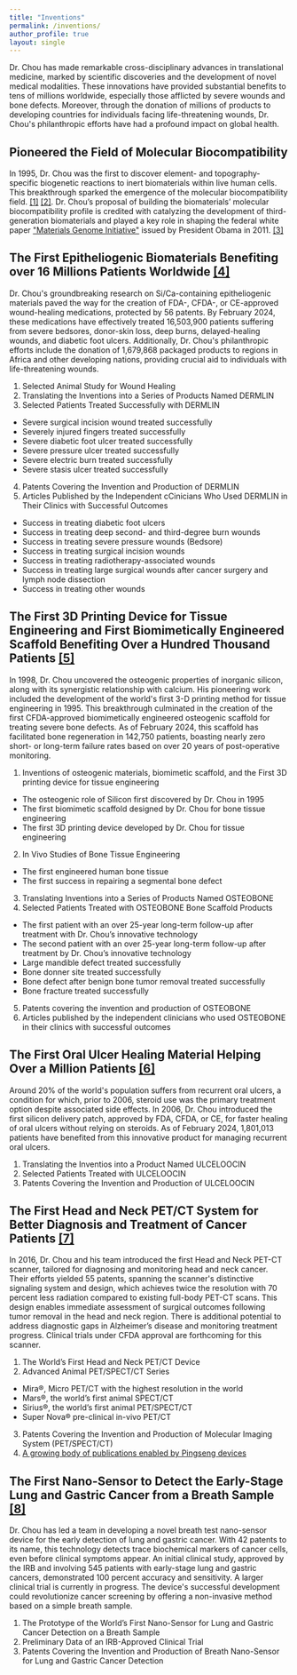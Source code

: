 ```yaml
---
title: "Inventions"
permalink: /inventions/
author_profile: true
layout: single
---
```


Dr. Chou has made remarkable cross-disciplinary advances in translational medicine, marked by scientific discoveries and the development of novel medical modalities. These innovations have provided substantial benefits to tens of millions worldwide, especially those afflicted by severe wounds and bone defects. Moreover, through the donation of millions of products to developing countries for individuals facing life-threatening wounds, Dr. Chou's philanthropic efforts have had a profound impact on global health.

## <a name="molecular-biocompatibility"></a> Pioneered the Field of Molecular Biocompatibility

In 1995, Dr. Chou was the first to discover element- and topography-specific biogenetic reactions to inert biomaterials within live human cells. This breakthrough sparked the emergence of the molecular biocompatibility field. [[1]](/files/research/1-paper-1995.pdf) [[2]](/files/research/2-paper-1996.pdf). Dr. Chou’s proposal of building the biomaterials’ molecular biocompatibility profile is credited with catalyzing the development of third-generation biomaterials and played a key role in shaping the federal white paper <a href="https://obamawhitehouse.archives.gov/sites/default/files/microsites/ostp/materials_genome_initiative-final.pdf">"Materials Genome Initiative"</a> issued by President Obama in 2011. [[3]](/files/research/3-deck.pdf)

## <a name="epitheliogenic-biomaterials"></a> The First Epitheliogenic Biomaterials Benefiting over 16 Millions Patients Worldwide [[4]](/files/research/4-first.pdf)

Dr. Chou's groundbreaking research on Si/Ca-containing epitheliogenic materials paved the way for the creation of FDA-, CFDA-, or CE-approved wound-healing medications, protected by 56 patents. By February 2024, these medications have effectively treated 16,503,900 patients suffering from severe bedsores, donor-skin loss, deep burns, delayed-healing wounds, and diabetic foot ulcers. Additionally, Dr. Chou's philanthropic efforts include the donation of 1,679,868 packaged products to regions in Africa and other developing nations, providing crucial aid to individuals with life-threatening wounds.

1. Selected Animal Study for Wound Healing 
2.	Translating the Inventions into a Series of Products Named DERMLIN
3.	Selected Patients Treated Successfully with DERMLIN
  *	Severe surgical incision wound treated successfully
  *	Severely injured fingers treated successfully
  *	Severe diabetic foot ulcer treated successfully 
  *	Severe pressure ulcer treated successfully
  *	Severe electric burn treated successfully
  *	Severe stasis ulcer treated successfully
4.	Patents Covering the Invention and Production of DERMLIN
5.	Articles Published by the Independent cCinicians Who Used DERMLIN in Their Clinics with Successful Outcomes
  * Success in treating diabetic foot ulcers
  * Success in treating deep second- and third-degree burn wounds
  * Success in treating severe pressure wounds (Bedsore)
  * Success in treating surgical incision wounds
  * Success in treating radiotherapy-associated wounds
  * Success in treating large surgical wounds after cancer surgery and lymph node dissection 
  * Success in treating other wounds


##	<a name="3d-scaffolds"></a> The First 3D Printing Device for Tissue Engineering and First Biomimetically Engineered Scaffold Benefiting Over a Hundred Thousand Patients [[5]](/files/research/osteobone.pdf)

In 1998, Dr. Chou uncovered the osteogenic properties of inorganic silicon, along with its synergistic relationship with calcium. His pioneering work included the development of the world's first 3-D printing method for tissue engineering in 1995. This breakthrough culminated in the creation of the first CFDA-approved biomimetically engineered osteogenic scaffold for treating severe bone defects. As of February 2024, this scaffold has facilitated bone regeneration in 142,750 patients, boasting nearly zero short- or long-term failure rates based on over 20 years of post-operative monitoring.

1.	Inventions of osteogenic materials, biomimetic scaffold, and the First 3D printing device for tissue engineering 
  *	The osteogenic role of Silicon first discovered by Dr. Chou in 1995
  *	The first biomimetic scaffold designed by Dr. Chou for bone tissue engineering
  *	The first 3D printing device developed by Dr. Chou for tissue engineering
2.	 In Vivo Studies of Bone Tissue Engineering
  *	 The first engineered human bone tissue
  *	The first success in repairing a segmental bone defect
3.	Translating Inventions into a Series of Products Named OSTEOBONE
4.	 Selected Patients Treated with OSTEOBONE Bone Scaffold Products
  *	The first patient with an over 25-year long-term follow-up after treatment with Dr. Chou’s innovative technology 
  *	The second patient with an over 25-year long-term follow-up after treatment by Dr. Chou’s innovative technology
  *	Large mandible defect treated successfully
  *	Bone donner site treated successfully
  *	Bone defect after benign bone tumor removal treated successfully
  *	Bone fracture treated successfully
5.	Patents covering the invention and production of OSTEOBONE
6.	Articles published by the independent clinicians who used OSTEOBONE in their clinics with successful outcomes


##	<a name="oral-ulcer-healing"></a> The First Oral Ulcer Healing Material Helping Over a Million Patients [[6]](/files/research/6-first.pdf)

Around 20% of the world's population suffers from recurrent oral ulcers, a condition for which, prior to 2006, steroid use was the primary treatment option despite associated side effects. In 2006, Dr. Chou introduced the first silicon delivery patch, approved by FDA, CFDA, or CE, for faster healing of oral ulcers without relying on steroids. As of February 2024, 1,801,013 patients have benefited from this innovative product for managing recurrent oral ulcers.

1.	Translating the Inventios into a Product Named ULCELOOCIN
2.	Selected Patients Treated with ULCELOOCIN
3.	Patents Covering the Invention and Production of ULCELOOCIN

## <a name="pet-ct-scanners"></a> The First Head and Neck PET/CT System for Better Diagnosis and Treatment of Cancer Patients [[7]](/files/research/pingseng.pdf)

In 2016, Dr. Chou and his team introduced the first Head and Neck PET-CT scanner, tailored for diagnosing and monitoring head and neck cancer. Their efforts yielded 55 patents, spanning the scanner's distinctive signaling system and design, which achieves twice the resolution with 70 percent less radiation compared to existing full-body PET-CT scans. This design enables immediate assessment of surgical outcomes following tumor removal in the head and neck region. There is additional potential to address diagnostic gaps in Alzheimer’s disease and monitoring treatment progress. Clinical trials under CFDA approval are forthcoming for this scanner.

1.	The World’s First Head and Neck PET/CT Device 
2.	Advanced Animal PET/SPECT/CT Series
  *	Mira®, Micro PET/CT with the highest resolution in the world 
  *	Mars®, the world’s first animal SPECT/CT
  *	Sirius®, the world’s first animal PET/SPECT/CT 
  *	Super Nova® pre-clinical in-vivo PET/CT 
3.	Patents Covering the Invention and Production of Molecular Imaging System (PET/SPECT/CT)
4.  [A growing body of publications enabled by Pingseng devices](/files/research/pingseng-powered-publications.pdf)

##	<a name="nanosensors"></a> The First Nano-Sensor to Detect the Early-Stage Lung and Gastric Cancer from a Breath Sample [[8]](/files/research/8-first.pdf)

Dr. Chou has led a team in developing a novel breath test nano-sensor device for the early detection of lung and gastric cancer. With 42 patents to its name, this technology detects trace biochemical markers of cancer cells, even before clinical symptoms appear. An initial clinical study, approved by the IRB and involving 545 patients with early-stage lung and gastric cancers, demonstrated 100 percent accuracy and sensitivity. A larger clinical trial is currently in progress. The device's successful development could revolutionize cancer screening by offering a non-invasive method based on a simple breath sample.

1.	The Prototype of the World’s First Nano-Sensor for Lung and Gastric Cancer Detection on a Breath Sample 
2.	Preliminary Data of an IRB-Approved Clinical Trial
3.	Patents Covering the Invention and Production of Breath Nano-Sensor for Lung and Gastric Cancer Detection